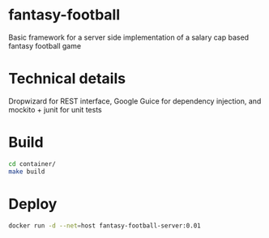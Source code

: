 # fantasy-football
Basic framework for a server side implementation of a salary cap based fantasy football game

# Technical details 
Dropwizard for REST interface,  Google Guice for dependency injection, and mockito + junit for unit tests

# Build
```bash
cd container/
make build
```

# Deploy
```bash
docker run -d --net=host fantasy-football-server:0.01
```

